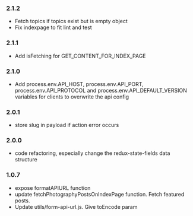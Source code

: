 ### 2.1.2
- Fetch topics if topics exist but is empty object
- Fix indexpage to fit lint and test

### 2.1.1
- Add isFetching for GET_CONTENT_FOR_INDEX_PAGE

### 2.1.0
- Add process.env.API_HOST, process.env.API_PORT, process.env.API_PROTOCOL and process.env.API_DEFAULT_VERSION
variables for clients to overwrite the api config 

### 2.0.1
- store slug in payload if action error occurs 

### 2.0.0
- code refactoring, especially change the redux-state-fields data structure

### 1.0.7
- expose formatAPIURL function 
- update fetchPhotographyPostsOnIndexPage function. Fetch featured posts. 
- Update utils/form-api-url.js. Give toEncode param
